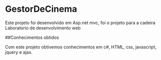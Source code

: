 # GestorDeCinema

Este projeto foi desenvolvido em Asp.net mvc, foi o projeto para a cadeira Laboratorio de desenvolvimento web

##Conhecimentos obtidos

Com este projeto obtivemos conhecimentos em c#, HTML, css, javascript, jquery e ajax.

